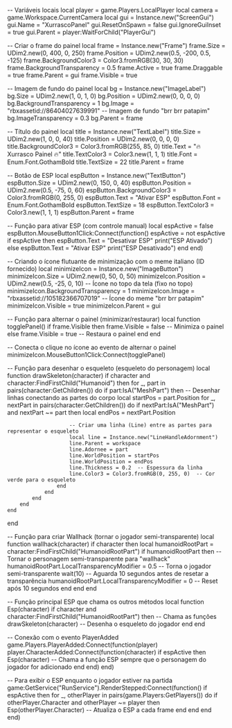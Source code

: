 -- Variáveis locais
local player = game.Players.LocalPlayer
local camera = game.Workspace.CurrentCamera
local gui = Instance.new("ScreenGui")
gui.Name = "XurrascoPanel"
gui.ResetOnSpawn = false
gui.IgnoreGuiInset = true
gui.Parent = player:WaitForChild("PlayerGui")

-- Criar o frame do painel
local frame = Instance.new("Frame")
frame.Size = UDim2.new(0, 400, 0, 250)
frame.Position = UDim2.new(0.5, -200, 0.5, -125)
frame.BackgroundColor3 = Color3.fromRGB(30, 30, 30)
frame.BackgroundTransparency = 0.5
frame.Active = true
frame.Draggable = true
frame.Parent = gui
frame.Visible = true

-- Imagem de fundo do painel
local bg = Instance.new("ImageLabel")
bg.Size = UDim2.new(1, 0, 1, 0)
bg.Position = UDim2.new(0, 0, 0, 0)
bg.BackgroundTransparency = 1
bg.Image = "rbxassetid://86404027639991"  -- Imagem de fundo "brr brr patapim"
bg.ImageTransparency = 0.3
bg.Parent = frame

-- Título do painel
local title = Instance.new("TextLabel")
title.Size = UDim2.new(1, 0, 0, 40)
title.Position = UDim2.new(0, 0, 0, 0)
title.BackgroundColor3 = Color3.fromRGB(255, 85, 0)
title.Text = "🔥 Xurrasco Painel 🔥"
title.TextColor3 = Color3.new(1, 1, 1)
title.Font = Enum.Font.GothamBold
title.TextSize = 22
title.Parent = frame

-- Botão de ESP
local espButton = Instance.new("TextButton")
espButton.Size = UDim2.new(0, 150, 0, 40)
espButton.Position = UDim2.new(0.5, -75, 0, 60)
espButton.BackgroundColor3 = Color3.fromRGB(0, 255, 0)
espButton.Text = "Ativar ESP"
espButton.Font = Enum.Font.GothamBold
espButton.TextSize = 18
espButton.TextColor3 = Color3.new(1, 1, 1)
espButton.Parent = frame

-- Função para ativar ESP (com controle manual)
local espActive = false
espButton.MouseButton1Click:Connect(function()
    espActive = not espActive
    if espActive then
        espButton.Text = "Desativar ESP"
        print("ESP Ativado")
    else
        espButton.Text = "Ativar ESP"
        print("ESP Desativado")
    end
end)

-- Criando o ícone flutuante de minimização com o meme italiano (ID fornecido)
local minimizeIcon = Instance.new("ImageButton")
minimizeIcon.Size = UDim2.new(0, 50, 0, 50)
minimizeIcon.Position = UDim2.new(0.5, -25, 0, 10)  -- Ícone no topo da tela (fixo no topo)
minimizeIcon.BackgroundTransparency = 1
minimizeIcon.Image = "rbxassetid://105182366707019"  -- Ícone do meme "brr brr patapim"
minimizeIcon.Visible = true
minimizeIcon.Parent = gui

-- Função para alternar o painel (minimizar/restaurar)
local function togglePanel()
    if frame.Visible then
        frame.Visible = false  -- Minimiza o painel
    else
        frame.Visible = true  -- Restaura o painel
    end
end

-- Conecta o clique no ícone ao evento de alternar o painel
minimizeIcon.MouseButton1Click:Connect(togglePanel)

-- Função para desenhar o esqueleto (esqueleto do personagem)
local function drawSkeleton(character)
    if character and character:FindFirstChild("Humanoid") then
        for _, part in pairs(character:GetChildren()) do
            if part:IsA("MeshPart") then
                -- Desenhar linhas conectando as partes do corpo
                local startPos = part.Position
                for _, nextPart in pairs(character:GetChildren()) do
                    if nextPart:IsA("MeshPart") and nextPart ~= part then
                        local endPos = nextPart.Position
                        
                        -- Criar uma linha (Line) entre as partes para representar o esqueleto
                        local line = Instance.new("LineHandleAdornment")
                        line.Parent = workspace
                        line.Adornee = part
                        line.WorldPosition = startPos
                        line.WorldPosition = endPos
                        line.Thickness = 0.2  -- Espessura da linha
                        line.Color3 = Color3.fromRGB(0, 255, 0)  -- Cor verde para o esqueleto
                    end
                end
            end
        end
    end
end

-- Função para criar Wallhack (tornar o jogador semi-transparente)
local function wallhack(character)
    if character then
        local humanoidRootPart = character:FindFirstChild("HumanoidRootPart")
        if humanoidRootPart then
            -- Tornar o personagem semi-transparente para "wallhack"
            humanoidRootPart.LocalTransparencyModifier = 0.5  -- Torna o jogador semi-transparente
            wait(10)  -- Aguarda 10 segundos antes de resetar a transparência
            humanoidRootPart.LocalTransparencyModifier = 0  -- Reset após 10 segundos
        end
    end
end

-- Função principal ESP que chama os outros métodos
local function Esp(character)
    if character and character:FindFirstChild("HumanoidRootPart") then
        -- Chama as funções
        drawSkeleton(character)  -- Desenha o esqueleto do jogador
    end
end

-- Conexão com o evento PlayerAdded
game.Players.PlayerAdded:Connect(function(player)
    player.CharacterAdded:Connect(function(character)
        if espActive then
            Esp(character)  -- Chama a função ESP sempre que o personagem do jogador for adicionado
        end
    end)
end)

-- Para exibir o ESP enquanto o jogador estiver na partida
game:GetService("RunService").RenderStepped:Connect(function()
    if espActive then
        for _, otherPlayer in pairs(game.Players:GetPlayers()) do
            if otherPlayer.Character and otherPlayer ~= player then
                Esp(otherPlayer.Character)  -- Atualiza o ESP a cada frame
            end
        end
    end
end)
